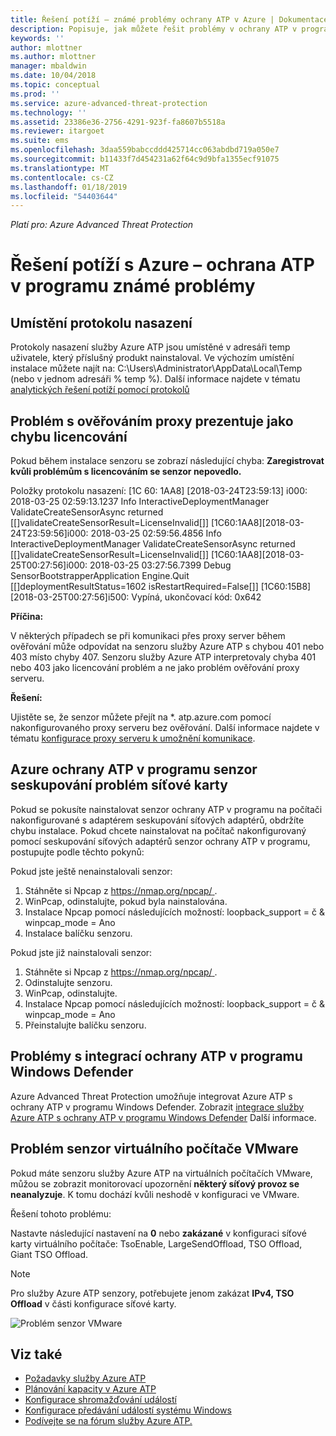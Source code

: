 ```yaml
---
title: Řešení potíží – známé problémy ochrany ATP v Azure | Dokumentace Microsoftu
description: Popisuje, jak můžete řešit problémy v ochrany ATP v programu Azure.
keywords: ''
author: mlottner
ms.author: mlottner
manager: mbaldwin
ms.date: 10/04/2018
ms.topic: conceptual
ms.prod: ''
ms.service: azure-advanced-threat-protection
ms.technology: ''
ms.assetid: 23386e36-2756-4291-923f-fa8607b5518a
ms.reviewer: itargoet
ms.suite: ems
ms.openlocfilehash: 3daa559babccddd425714cc063abdbd719a050e7
ms.sourcegitcommit: b11433f7d454231a62f64c9d9bfa1355ecf91075
ms.translationtype: MT
ms.contentlocale: cs-CZ
ms.lasthandoff: 01/18/2019
ms.locfileid: "54403644"
---
```

*Platí pro: Azure Advanced Threat Protection*


# <a name="troubleshooting-azure-atp-known-issues"></a>Řešení potíží s Azure – ochrana ATP v programu známé problémy 


## <a name="deployment-log-location"></a>Umístění protokolu nasazení
 
Protokoly nasazení služby Azure ATP jsou umístěné v adresáři temp uživatele, který příslušný produkt nainstaloval. Ve výchozím umístění instalace můžete najít na: C:\Users\Administrator\AppData\Local\Temp (nebo v jednom adresáři % temp %). Další informace najdete v tématu [analytických řešení potíží pomocí protokolů](troubleshooting-atp-using-logs.md)

## <a name="proxy-authentication-problem-presents-as-a-licensing-error"></a>Problém s ověřováním proxy prezentuje jako chybu licencování

Pokud během instalace senzoru se zobrazí následující chyba:  **Zaregistrovat kvůli problémům s licencováním se senzor nepovedlo.**

Položky protokolu nasazení: [1C 60: 1AA8] [2018-03-24T23:59:13] i000: 2018-03-25 02:59:13.1237 Info  InteractiveDeploymentManager ValidateCreateSensorAsync returned [\[]validateCreateSensorResult=LicenseInvalid[\]] [1C60:1AA8][2018-03-24T23:59:56]i000: 2018-03-25 02:59:56.4856 Info  InteractiveDeploymentManager ValidateCreateSensorAsync returned [\[]validateCreateSensorResult=LicenseInvalid[\]] [1C60:1AA8][2018-03-25T00:27:56]i000: 2018-03-25 03:27:56.7399 Debug SensorBootstrapperApplication Engine.Quit [\[]deploymentResultStatus=1602 isRestartRequired=False[\]] [1C60:15B8][2018-03-25T00:27:56]i500: Vypíná, ukončovací kód: 0x642


**Příčina:**

V některých případech se při komunikaci přes proxy server během ověřování může odpovídat na senzoru služby Azure ATP s chybou 401 nebo 403 místo chyby 407. Senzoru služby Azure ATP interpretovaly chyba 401 nebo 403 jako licencování problém a ne jako problém ověřování proxy serveru. 

**Řešení:**

Ujistěte se, že senzor můžete přejít na *. atp.azure.com pomocí nakonfigurovaného proxy serveru bez ověřování. Další informace najdete v tématu [konfigurace proxy serveru k umožnění komunikace](configure-proxy.md).




## Azure ochrany ATP v programu senzor seskupování problém síťové karty <a name="nic-teaming"></a>

Pokud se pokusíte nainstalovat senzor ochrany ATP v programu na počítači nakonfigurované s adaptérem seskupování síťových adaptérů, obdržíte chybu instalace. Pokud chcete nainstalovat na počítač nakonfigurovaný pomocí seskupování síťových adaptérů senzor ochrany ATP v programu, postupujte podle těchto pokynů:

Pokud jste ještě nenainstalovali senzor:

1.  Stáhněte si Npcap z [ https://nmap.org/npcap/ ](https://nmap.org/npcap/).
2.  WinPcap, odinstalujte, pokud byla nainstalována.
3.  Instalace Npcap pomocí následujících možností: loopback_support = č & winpcap_mode = Ano
4.  Instalace balíčku senzoru.

Pokud jste již nainstalovali senzor:

1.  Stáhněte si Npcap z [ https://nmap.org/npcap/ ](https://nmap.org/npcap/).
2.  Odinstalujte senzoru.
3.  WinPcap, odinstalujte.
4.  Instalace Npcap pomocí následujících možností: loopback_support = č & winpcap_mode = Ano
5.  Přeinstalujte balíčku senzoru.

## <a name="windows-defender-atp-integration-issue"></a>Problémy s integrací ochrany ATP v programu Windows Defender

Azure Advanced Threat Protection umožňuje integrovat Azure ATP s ochrany ATP v programu Windows Defender. Zobrazit [integrace služby Azure ATP s ochrany ATP v programu Windows Defender](integrate-wd-atp.md) Další informace. 

## <a name="vmware-virtual-machine-sensor-issue"></a>Problém senzor virtuálního počítače VMware

Pokud máte senzoru služby Azure ATP na virtuálních počítačích VMware, můžou se zobrazit monitorovací upozornění **některý síťový provoz se neanalyzuje**. K tomu dochází kvůli neshodě v konfiguraci ve VMware.

Řešení tohoto problému:

Nastavte následující nastavení na **0** nebo **zakázané** v konfiguraci síťové karty virtuálního počítače: TsoEnable, LargeSendOffload, TSO Offload, Giant TSO Offload.
> [!NOTE]
> Pro služby Azure ATP senzory, potřebujete jenom zakázat **IPv4, TSO Offload** v části konfigurace síťové karty.

 ![Problém senzor VMware](./media/vm-sensor-issue.png)

## <a name="see-also"></a>Viz také
- [Požadavky služby Azure ATP](atp-prerequisites.md)
- [Plánování kapacity v Azure ATP](atp-capacity-planning.md)
- [Konfigurace shromažďování událostí](configure-event-collection.md)
- [Konfigurace předávání událostí systému Windows](configure-event-forwarding.md)
- [Podívejte se na fórum služby Azure ATP.](https://aka.ms/azureatpcommunity)
